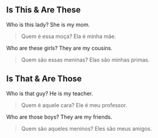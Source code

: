 ## Is This & Are These

Who is this lady?
She is my mom.
> Quem é essa moça?
> Ela é minha mãe.

Who are these girls?
They are my cousins.
> Quem são essas meninas?
> Elas são minhas primas.

## Is That & Are Those

Who is that guy?
He is my teacher.
> Quem é aquele cara?
> Ele é meu professor.

Who are those boys?
They are my friends.
> Quem são aqueles meninos?
> Eles são meus amigos.

